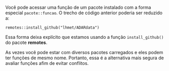 Você pode acessar uma função de um pacote instalado com a forma especial `pacote::funcao`. O trecho de código anterior poderia ser reduzido a: 

`remotes::install_github("lhmet/ADARdata")`

Essa forma deixa explícito que estamos usando a função `install_github()` do pacote **remotes**.

As vezes você pode estar com diversos pacotes carregados e eles podem ter funções de mesmo nome. Portanto, essa é a alternativa mais segura de avaliar funções afim de evitar conflitos. 
